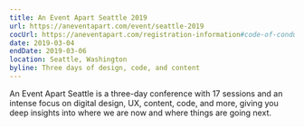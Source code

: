 ```yaml
---
title: An Event Apart Seattle 2019
url: https://aneventapart.com/event/seattle-2019
cocUrl: https://aneventapart.com/registration-information#code-of-conduct
date: 2019-03-04
endDate: 2019-03-06
location: Seattle, Washington
byline: Three days of design, code, and content
---
```


An Event Apart Seattle is a three-day conference with 17 sessions and an intense focus on digital design, UX, content, code, and more, giving you deep insights into where we are now and where things are going next.
